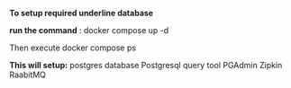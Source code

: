 **To setup required underline database** 

**run the command** : 
docker compose up -d

Then execute 
docker compose ps

**This will setup:**
postgres database
Postgresql query tool PGAdmin
Zipkin
RaabitMQ